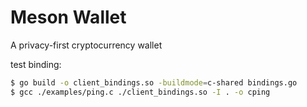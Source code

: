 # Meson Wallet

A privacy-first cryptocurrency wallet

test binding:
```BASH
$ go build -o client_bindings.so -buildmode=c-shared bindings.go
$ gcc ./examples/ping.c ./client_bindings.so -I . -o cping
```